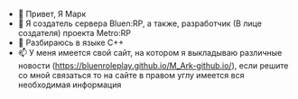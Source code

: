- 👋 Привет, Я Марк
- 👀 Я создатель сервера Bluen:RP, а также, разработчик (В лице создателя) проекта Metro:RP
- 🌱 Разбираюсь в языке C++
- 📫 У меня имеется свой сайт, на котором я выкладываю различные новости (https://bluenroleplay.github.io/M_Ark-github.io/), если решите со мной связаться то на сайте в правом углу имеется вся необходимая информация

<!---
MARK8501/MARK8501 is a ✨ special ✨ repository because its `README.md` (this file) appears on your GitHub profile.
You can click the Preview link to take a look at your changes.
--->
